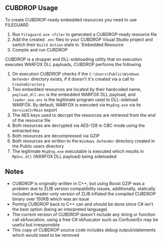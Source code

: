 ## CUBDROP Usage

To create CUBDROP-ready embedded resources you need to use FILEGUARD 

1. Run `Fileguard.exe <file>` to generated a CUBDROP-ready resource file
2. Add the created `.enc` files to your CUBDROP Visual Studio project and switch their `Build Action` state to `Embedded Resource
3. Compile and run CUBDROP

CUBDROP is a dropper and DLL-sideloading utility that on execution executes WARFOX DLL payloads, CUBDROP performs the following

1. On execution CUBDROP checks if the `C:\Users\Public\Windows Defender` directory exists, if it doesn't it's created via a call to `CreateDirectory`
2. Two embedded resources are located by their hardcoded name, `payload_dll.enc` is the embedded WARFOX DLL payload, and `loader_exe.enc` is the legitimate program used to DLL-sideload WARFOX. By default, WARFOX is executed via `MspEng.exe` via its `ServiceCtrMain` export
3. The AES keys used to decrypt the resources are retrieved from the end of the resource file
4. Both resources are decrypted via AES-128 in CBC mode using the extracted key
5. Both resources are decompressed via GZIP
6. Both resources are written to the `Windows Defender` directory created in the Public users directory
7. The legitimate `MspEng.exe` executable is executed which results in `MpSvc.dll` (WARFOX DLL payload) being sideloaded

## Notes

- CUBDROP is originally written in C++, but using Boost GZIP was a problem due to ZLIB version compatibility issues, additionally, statically included a header-only version of ZLIB inflated the compiled CUBDROP binary over 150KB which was an issue
- Porting CUBDROP back to C++ can and should be done since C# isn't the best option (being an interpreted language)
- The current version of CUBDROP doesn't include any string or function call obfuscation, using a free C# obfuscator such as ConfuserEx may be useful but irresponsible
- This copy of CUBDROP source code includes debug output/statements which would need to be removed 
